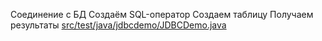 <!-- doc.py -->
Соединение с БД
Создаём SQL-оператор
Создаем таблицу
Получаем результаты
[src/test/java/jdbcdemo/JDBCDemo.java](src/test/java/jdbcdemo/JDBCDemo.java)

